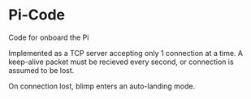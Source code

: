 Pi-Code
=======

Code for onboard the Pi

Implemented as a TCP server accepting only 1 connection at a time.
A keep-alive packet must be recieved every second, or connection
is assumed to be lost. 

On connection lost, blimp enters an auto-landing mode. 


